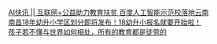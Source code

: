   
[AI快讯 || 互联网+公益助力教育扶贫 百度人工智能示范校落地云南](http://www.dianyue.me/archives/724/wzjnyc1bpg6arwr8/)  
[南昌18年幼升小学区划分即将发布！18幼升小报名就要开始啦！](http://www.dianyue.me/archives/835/7ns91t4ax5kd8dsv/)  
[孩子若不懂与世界如何相处，所有的教育都是徒劳的](http://www.dianyue.me/archives/651/r1k2odthz3epgen5/)